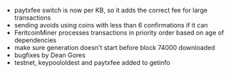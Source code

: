 * paytxfee switch is now per KB, so it adds the correct fee for large transactions
* sending avoids using coins with less than 6 confirmations if it can
* FeritcoinMiner processes transactions in priority order based on age of dependencies
* make sure generation doesn't start before block 74000 downloaded
* bugfixes by Dean Gores
* testnet, keypoololdest and paytxfee added to getinfo

